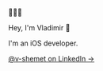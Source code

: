 👨🏻‍💻

Hey, I'm Vladimir 👋

I'm an iOS developer.

[@v-shemet on LinkedIn &rarr;](https://linkedin.com/in/v-shemet)
